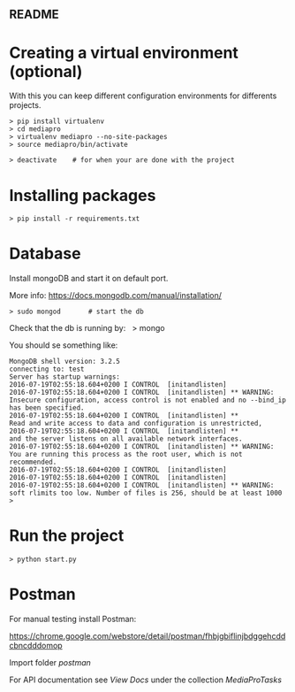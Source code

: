## README

# Creating a virtual environment (optional)

With this you can keep different configuration environments for differents projects.

    > pip install virtualenv
    > cd mediapro
    > virtualenv mediapro --no-site-packages
    > source mediapro/bin/activate

    > deactivate    # for when your are done with the project

# Installing packages

    > pip install -r requirements.txt

# Database

Install mongoDB and start it on default port.

More info: https://docs.mongodb.com/manual/installation/

    > sudo mongod       # start the db

Check that the db is running by:
         > mongo

You should se something like:

    MongoDB shell version: 3.2.5
    connecting to: test
    Server has startup warnings: 
    2016-07-19T02:55:18.604+0200 I CONTROL  [initandlisten] 
    2016-07-19T02:55:18.604+0200 I CONTROL  [initandlisten] ** WARNING: Insecure configuration, access control is not enabled and no --bind_ip has been specified.
    2016-07-19T02:55:18.604+0200 I CONTROL  [initandlisten] **          Read and write access to data and configuration is unrestricted, 
    2016-07-19T02:55:18.604+0200 I CONTROL  [initandlisten] **          and the server listens on all available network interfaces.
    2016-07-19T02:55:18.604+0200 I CONTROL  [initandlisten] ** WARNING: You are running this process as the root user, which is not recommended.
    2016-07-19T02:55:18.604+0200 I CONTROL  [initandlisten] 
    2016-07-19T02:55:18.604+0200 I CONTROL  [initandlisten] 
    2016-07-19T02:55:18.604+0200 I CONTROL  [initandlisten] ** WARNING: soft rlimits too low. Number of files is 256, should be at least 1000
    > 

# Run the project

    > python start.py

# Postman

For manual testing install Postman:

https://chrome.google.com/webstore/detail/postman/fhbjgbiflinjbdggehcddcbncdddomop

Import folder _postman_

For API documentation see _View Docs_ under the collection _MediaProTasks_
